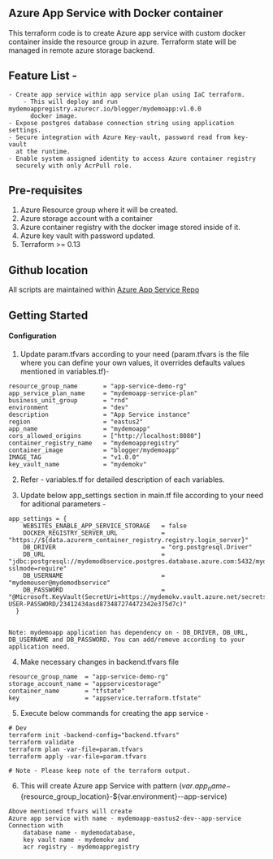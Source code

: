 Azure App Service with Docker container
-----------------------
This terraform code is to create Azure app service with custom docker container inside the resource group in azure. Terraform state will be managed in remote azure storage backend.

Feature List - 
-------------
```
- Create app service within app service plan using IaC terraform.
    - This will deploy and run mydemoappregistry.azurecr.io/blogger/mydemoapp:v1.0.0
      docker image.
- Expose postgres database connection string using application settings.
- Secure integration with Azure Key-vault, password read from key-vault 
  at the runtime.
- Enable system assigned identity to access Azure container registry
  securely with only AcrPull role.
```

Pre-requisites
-------------
1. Azure Resource group where it will be created.
2. Azure storage account with a container 
3. Azure container registry with the docker image stored inside of it.
4. Azure key vault with password updated.
5. Terraform >= 0.13


Github location 
----------------

All scripts are maintained within [Azure App Service Repo](https://github.com/anikm1987/cloud_terraform/tree/master/azure-terraform/AppService)


Getting Started
--------------

#### Configuration

1. Update param.tfvars  according to your need (param.tfvars is the file where you can define your own values, it overrides defaults values mentioned in variables.tf)-
```
resource_group_name       = "app-service-demo-rg"
app_service_plan_name     = "mydemoapp-service-plan"
business_unit_group       = "rnd"
environment               = "dev"
description               = "App Service instance"
region                    = "eastus2"
app_name                  = "mydemoapp"
cors_allowed_origins      = ["http://localhost:8080"]
container_registry_name   = "mydemoappregistry"
container_image           = "blogger/mydemoapp"
IMAGE_TAG                 = "v1.0.0"
key_vault_name            = "mydemokv"

```
2. Refer - variables.tf for detailed description of each variables. 

3. Update below app_settings section in main.tf file according to your need for aditional parameters -

```
app_settings = {
    WEBSITES_ENABLE_APP_SERVICE_STORAGE   = false
    DOCKER_REGISTRY_SERVER_URL            = "https://${data.azurerm_container_registry.registry.login_server}"
    DB_DRIVER                             = "org.postgresql.Driver"
    DB_URL                                = "jdbc:postgresql://mydemodbservice.postgres.database.azure.com:5432/mydemodatabase?sslmode=require"
    DB_USERNAME                           = "mydemouser@mydemodbservice"
    DB_PASSWORD                           = "@Microsoft.KeyVault(SecretUri=https://mydemokv.vault.azure.net/secrets/DB-USER-PASSWORD/23412434asd873487274472342e375d7c)"
  }


Note: mydemoapp application has dependency on - DB_DRIVER, DB_URL, DB_USERNAME and DB_PASSWORD. You can add/remove according to your application need.

```

4. Make necessary changes in backend.tfvars file 

```
resource_group_name  = "app-service-demo-rg"
storage_account_name = "appservicestorage"
container_name       = "tfstate"
key                  = "appservice.terraform.tfstate"
```

5. Execute below commands for creating the app service -

```
# Dev
terraform init -backend-config="backend.tfvars"
terraform validate
terraform plan -var-file=param.tfvars
terraform apply -var-file=param.tfvars

# Note - Please keep note of the terraform output.

```

6. This will create Azure app Service with pattern (${var.app_name}-${resource_group_location}-${var.environment}--app-service)    
```
Above mentioned tfvars will create 
Azure app service with name - mydemoapp-eastus2-dev--app-service 
Connection with 
    database name - mydemodatabase, 
    key vault name - mydemokv and 
    acr registry - mydemoappregistry
```

